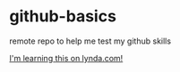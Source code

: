 github-basics
=============

remote repo to help me test my github skills

[I'm learning this on lynda.com!](lynda.com)
